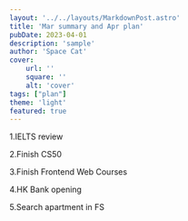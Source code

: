 ```yaml
---
layout: '../../layouts/MarkdownPost.astro'
title: 'Mar summary and Apr plan'
pubDate: 2023-04-01
description: 'sample'
author: 'Space Cat'
cover:
    url: ''
    square: ''
    alt: 'cover'
tags: ["plan"]
theme: 'light'
featured: true
---
```

1.IELTS review

2.Finish CS50

3.Finish Frontend Web Courses

4.HK Bank opening

5.Search apartment in FS
